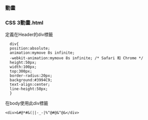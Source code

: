 ### 動畫

### CSS 3動畫.html

定義在Header的div標籤
```
  div{
  position:absolute;
  animation:mymove 8s infinite;
  -webkit-animation:mymove 8s infinite; /* Safari 和 Chrome */
  height:50px;
  width:100px;
  top:300px;
  border-radius:20px;
  background:#3994C9;
  text-align:center;
  line-height:50px;
  }
```

在body使用此div標籤
```
<div>&#@*#&(||-_-|%^@#@&^@&</div>
```

